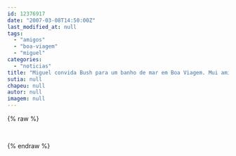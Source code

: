 ```yaml
---
id: 12376917
date: "2007-03-08T14:50:00Z"
last_modified_at: null
tags:
  - "amigos"
  - "boa-viagem"
  - "miguel"
categories:
  - "noticias"
title: "Miguel convida Bush para um banho de mar em Boa Viagem. Mui amigo"
sutia: null
chapeu: null
autor: null
imagem: null
---
```

{% raw %}
<p><P>&nbsp;</P> </p>
{% endraw %}